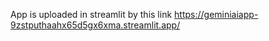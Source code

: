 App is uploaded in streamlit by this link https://geminiaiapp-9zstputhaahx65d5gx6xma.streamlit.app/
